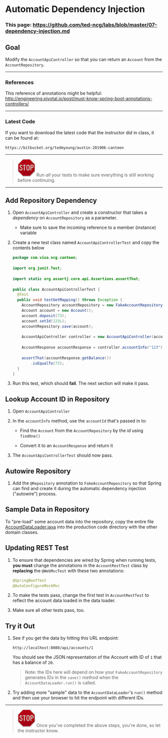# Automatic Dependency Injection

### This page: https://github.com/ted-ncg/labs/blob/master/07-dependency-injection.md

## Goal

Modify the `AccountApiController` so that you can return an `Account` from the `AccountRepository`.

----

### References

This reference of annotations might be helpful: http://engineering.pivotal.io/post/must-know-spring-boot-annotations-controllers/

----

### Latest Code

If you want to download the latest code that the instructor did in class, it can be found at:

```
https://bitbucket.org/tedmyoung/austin-201906-canteen
```

----

> <img src="stop-sign.jpg" width="56" /> Run *all* your tests to make sure everything is still working before continuing.

----

## Add Repository Dependency

1. Open `AccountApiController` and create a constructor that takes a *dependency* on `AccountRepository` as a parameter.

   * Make sure to save the incoming reference to a member (instance) variable

1. Create a new test class named `AccountApiControllerTest` and copy the contents below

   ```java
   package com.visa.ncg.canteen;
   
   import org.junit.Test;
   
   import static org.assertj.core.api.Assertions.assertThat;
   
   public class AccountApiControllerTest {
     @Test
     public void testGetMapping() throws Exception {
       AccountRepository accountRepository = new FakeAccountRepository();
       Account account = new Account();
       account.deposit(73);
       account.setId(123L);
       accountRepository.save(account);

       AccountApiController controller = new AccountApiController(accountRepository);
    
       AccountResponse accountResponse = controller.accountInfo("123");

       assertThat(accountResponse.getBalance())
           .isEqualTo(73);
     }
   }
   ```

1. Run this test, which should **fail**. The next section will make it pass.

## Lookup Account ID in Repository

1. Open `AccountApiController`

1. In the `accountInfo` method, use the `accountId` that's passed in to:

    * Find the `Account` from the `AccountRepository` by the *id* using `findOne()`
    
    * Convert it to an `AccountResponse` and return it

1. The `AccountApiControllerTest` should now pass.

## Autowire Repository

1. Add the `@Repository` annotation to `FakeAccountRepository` so that Spring can find and create it during the automatic dependency injection ("autowire") process.

## Sample Data in Repository

To "pre-load" some account data into the repository, copy the entire file
[AccountDataLoader.java](https://github.com/ted-ncg/labs/blob/master/AccountDataLoader.java)
into the production code directory with the other domain classes.

## Updating REST Test

1. To ensure that dependencies are wired by Spring when running tests,
   **you must** change the annotations in the `AccountRestTest` 
   class by **replacing** the `@WebMvcTest` with these two annotations:

      ```java
      @SpringBootTest
      @AutoConfigureMockMvc
      ```

1. To make the tests pass, change the first test in `AccountRestTest` 
   to reflect the account data loaded in the data loader.

1. Make sure all other tests pass, too.

## Try it Out

1. See if you get the data by hitting this URL endpoint:

   ```
   http://localhost:8080/api/accounts/1
   ```
   
   You should see the JSON representation of the Account with ID of `1` that has a balance of `20`.

   > Note: the IDs here will depend on how your `FakeAccountRepository` generates IDs in the
     `save()` method when the `AccountDataLoader.run()` is called.

1. Try adding more "sample" data to the `AccountDataLoader`'s `run()` method 
   and then use your browser to hit the endpoint with different IDs.

----

> <img src="stop-sign.jpg" width="56" /> Once you've completed the above steps, you're done, so let the instructor know.
